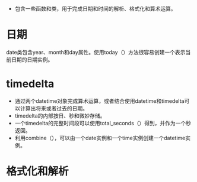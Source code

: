 * 包含一些函数和类，用于完成日期和时间的解析、格式化和算术运算。



# 日期

date类包含year、month和day属性。使用today（）方法很容易创建一个表示当前日期的日期实例。



# timedelta

* 通过两个datetime对象完成算术运算，或者结合使用datetime和timedelta可以计算出将来或者过去的日期。
* timedelta的内部按日、秒和微妙存储。
* 一个timedelta的完整时间段可以使用total_seconds（）得到，并作为一个秒返回。
* 利用combine（），可以由一个date实例和一个time实例创建一个datetime实例。



# 格式化和解析

